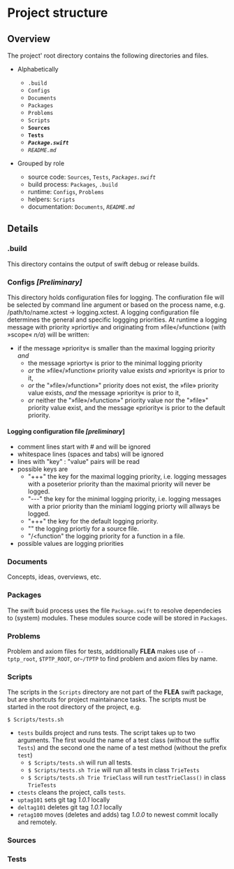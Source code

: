 Project structure
===================
Overview
--------
The project' root directory contains the following 
directories and files.

- Alphabetically
    - `.build`
    - `Configs`
    - `Documents`
    - `Packages`
    - `Problems`
    - `Scripts`
    - **`Sources`**
    - **`Tests`**
    - **_`Package.swift`_**
    - _`README.md`_

- Grouped by role
    - source code: `Sources`, `Tests`, *`Packages.swift`*
    - build process: `Packages`, `.build`
    - runtime: `Configs`, `Problems`
    - helpers: `Scripts`
    - documentation: `Documents`, _`README.md`_

Details
-------
### .build
This directory contains the output of swift debug or release builds.

### Configs _[Preliminary]_
This directory holds configuration files for logging.
The confiuration file will be selected by command line argument
or based on the process name, e.g. /path/to/name.xctest -> logging.xctest.
A logging configuration file determines the general and specific 
loggging priorities. At runtime a logging message with priority »priortiy« 
and originating from »file«/»function« (with »scope« _n/a_) will be written:
- if the message »priority« is smaller than the maximal logging priority _and_
  - the message »priorty« is prior to the minimal logging priority
  - _or_ the »file«/»function« priority value exists
      _and_ »priority« is prior to it,
  - _or_ the "»file»/»function»" priority does not exist,
    the »file» priority value exists, 
      _and_ the message »priority« is prior to it,
  - _or_ neither the "»file»/»function»" priority value
      nor the "»file»" priority value exist, and
      the message «priority« is prior to the default priority.

#### Logging configuration file _[preliminary_]
- comment lines start with \# and will be ignored
- whitespace lines (spaces and tabs) will be ignored
- lines with "key" : "value" pairs will be read
- possible keys are
    - "+++" the key for the maximal logging priority,
      i.e. logging messages with a poseterior priority 
      than the maximal priority will never be logged.
    - "---" the key for the minimal logging priority,
      i.e. logging messages with a prior priority than 
      the miniaml logging priorty will allways be logged.
    - "+++" the key for the default logging priority.
    - "<file>" the logging priortiy for a source file.
    - "<file>/<function" the logging priority for a 
      function in a file.
- possible values are logging priorities

### Documents
Concepts, ideas, overviews, etc.

### Packages
The swift buid process uses the file `Package.swift` to 
resolve dependecies to (system) modules. These modules source
code will be stored in `Packages`.

### Problems
Problem and axiom files for tests, additionally **FLEA**
makes use of `--tptp_root`, `$TPTP_ROOT`, 
or`~/TPTP` to find problem and axiom files by name.

### Scripts

The scripts in the `Scripts` directory are not part of the **FLEA** 
swift package, but are shortcuts for project maintainance tasks.
The scripts must be started in the root directory of the project, e.g.

`$ Scripts/tests.sh`

- `tests` builds project and runs tests. The script takes 
  up to two arguments. The first would the name of a test
  class (without the suffix `Tests`) and the second one the
  name of a test method (without the prefix `test`)
  - `$ Scripts/tests.sh` will run all tests.
  - `$ Scripts/tests.sh Trie` will run all tests in class `TrieTests`
  - `$ Scripts/tests.sh Trie TrieClass` will run `testTrieClass()`
    in class `TrieTests`
- `ctests` cleans the project, calls `tests`.
- `uptag101` sets git tag *1.0.1* locally
- `deltag101` deletes git tag *1.0.1* locally
- `retag100` moves (deletes and adds) tag *1.0.0* 
   to newest commit locally and remotely.  
 
### Sources

### Tests
